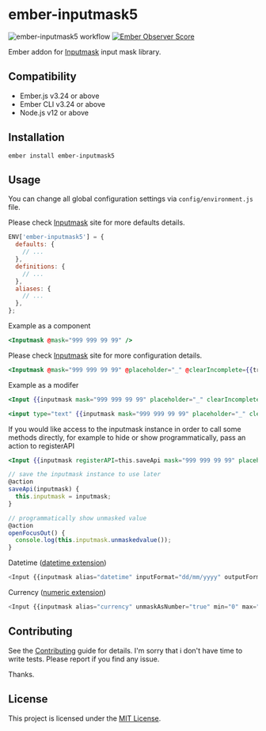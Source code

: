 # ember-inputmask5

![ember-inputmask5 workflow](https://github.com/sinankeskin/ember-inputmask/actions/workflows/ci.yml/badge.svg)
[![Ember Observer Score](https://emberobserver.com/badges/ember-inputmask5.svg)](https://emberobserver.com/addons/ember-inputmask5)


Ember addon for [Inputmask](https://github.com/RobinHerbots/Inputmask/) input mask library.

## Compatibility

* Ember.js v3.24 or above
* Ember CLI v3.24 or above
* Node.js v12 or above


Installation
------------------------------------------------------------------------------

```
ember install ember-inputmask5
```

## Usage

You can change all global configuration settings via `config/environment.js` file.

Please check [Inputmask](https://github.com/RobinHerbots/Inputmask#set-defaults) site for more defaults details.

```javascript
ENV['ember-inputmask5'] = {
  defaults: {
    // ...
  },
  definitions: {
    // ...
  },
  aliases: {
    // ...
  },
};
```

Example as a component

```handlebars
<Inputmask @mask="999 999 99 99" />
```

Please check [Inputmask](https://github.com/RobinHerbots/Inputmask#options) site for more configuration details.

```handlebars
<Inputmask @mask="999 999 99 99" @placeholder="_" @clearIncomplete={{true}} />
```

Example as a modifer

```handlebars
<Input {{inputmask mask="999 999 99 99" placeholder="_" clearIncomplete=true}} />
```
```handlebars
<input type="text" {{inputmask mask="999 999 99 99" placeholder="_" clearIncomplete=true}} />
```

If you would like access to the inputmask instance in order to call some methods directly,
for example to hide or show programmatically, pass an action to registerAPI

```handlebars
<Input {{inputmask registerAPI=this.saveApi mask="999 999 99 99" placeholder="_" clearIncomplete=true}} />
```

```javascript
// save the inputmask instance to use later
@action
saveApi(inputmask) {
  this.inputmask = inputmask;
}

// programmatically show unmasked value
@action
openFocusOut() {
  console.log(this.inputmask.unmaskedvalue());
}
```

Datetime ([datetime extension](https://robinherbots.github.io/Inputmask/#/documentation/datetime))
```javascript
<Input {{inputmask alias="datetime" inputFormat="dd/mm/yyyy" outputFormat="yyyy-mm-dd"}}/>
```

Currency ([numeric extension](https://robinherbots.github.io/Inputmask/#/documentation/numeric))
```javascript
<Input {{inputmask alias="currency" unmaskAsNumber="true" min="0" max="1000000" groupSeparator=" "}}/>
```
## Contributing

See the [Contributing](CONTRIBUTING.md) guide for details.
I'm sorry that i don't have time to write tests. Please report if you find any issue.

Thanks.

## License

This project is licensed under the [MIT License](LICENSE.md).
